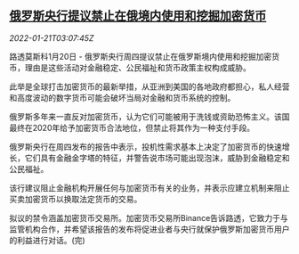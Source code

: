 <!--1642735862000-->
[俄罗斯央行提议禁止在俄境内使用和挖掘加密货币](https://cn.reuters.com/article/russia-cen-crypto-currencies-0121-idCNKBS2JV080)
------

<div><i>2022-01-21T03:07:45Z</i></div><p>路透莫斯科1月20日 - 俄罗斯央行周四提议禁止在俄罗斯境内使用和挖掘加密货币，理由是这些活动对金融稳定、公民福祉和货币政策主权构成威胁。</p><p>此举是全球打击加密货币的最新举措，从亚洲到美国的各地政府都担心，私人经营和高度波动的数字货币可能会破坏当局对金融和货币系统的控制。</p><p>俄罗斯多年来一直反对加密货币，认为它们可能被用于洗钱或资助恐怖主义。该国最终在2020年给予加密货币合法地位，但禁止将其作为一种支付手段。</p><p>俄罗斯央行在周四发布的报告中表示，投机性需求基本上决定了加密货币的快速增长，它们具有金融金字塔的特征，并警告说市场可能出现泡沫，威胁到金融稳定和公民福祉。</p><p>该行建议阻止金融机构开展任何与加密货币有关的业务，并表示应建立机制来阻止买卖加密货币以换取法定货币的交易。</p><p>拟议的禁令涵盖加密货币交易所。加密货币交易所Binance告诉路透，它致力于与监管机构合作，并希望该报告的发布将促进业者与央行就保护俄罗斯加密货币用户的利益进行对话。(完)</p>
